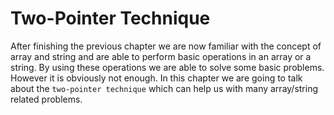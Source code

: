 # Two-Pointer Technique
After finishing the previous chapter we are now familiar with the concept of array and string and are able to perform basic operations in an array or a string.
By using these operations we are able to solve some basic problems. However it is obviously not enough.
In this chapter we are going to talk about the `two-pointer technique` which can help us with many array/string related problems.
